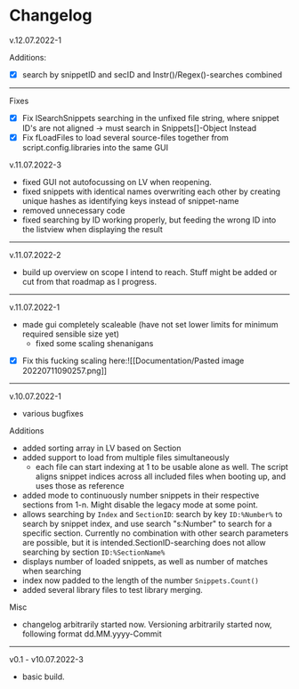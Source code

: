# Changelog
v.12.07.2022-1



Additions: 
- [x] search by snippetID and secID and Instr()/Regex()-searches combined

---

Fixes
- [x] Fix lSearchSnippets searching in the unfixed file string, where snippet ID's are not aligned → must search in Snippets[]-Object Instead
- [x] Fix fLoadFiles to load several source-files together from script.config.libraries into the same GUI

v.11.07.2022-3
- fixed GUI not autofocussing on LV when reopening.
- fixed snippets with identical names overwriting each other by creating unique hashes as identifying keys instead of snippet-name
- removed unnecessary code
- fixed searching by ID working properly, but feeding the wrong ID into the listview when displaying the result




---
v.11.07.2022-2
- build up overview on scope I intend to reach. Stuff might be added or cut from that roadmap as I progress.
---
v.11.07.2022-1
- made gui completely scaleable (have not set lower limits for minimum required sensible size yet)
	- fixed some scaling shenanigans
- [x] Fix this fucking scaling here:![[Documentation/Pasted image 20220711090257.png]]
---
v.10.07.2022-1
- various bugfixes

Additions
- added sorting array in LV based on Section
- added support to load from multiple files simultaneously
	- each file can start indexing at 1 to be usable alone as well. The script aligns snippet indices across all included files when booting up, and uses those as reference
- added mode to continuously number snippets in their respective sections from 1-n. Might disable the legacy mode at some point.
- allows searching by `Index` and `SectionID`: search by key `ID:%Number%` to search by snippet index, and use search "s:Number" to search for a specific section. Currently no combination with other search parameters are possible, but it is intended.SectionID-searching does not allow searching by section `ID:%SectionName%`
- displays number of loaded snippets, as well as number of matches when searching
- index now padded to the length of the number `Snippets.Count()`
- added several library files to test library merging.

Misc
- changelog arbitrarily started now. Versioning arbitrarily started now, following format dd.MM.yyyy-Commit


---

v0.1 - v10.07.2022-3
- basic build. 